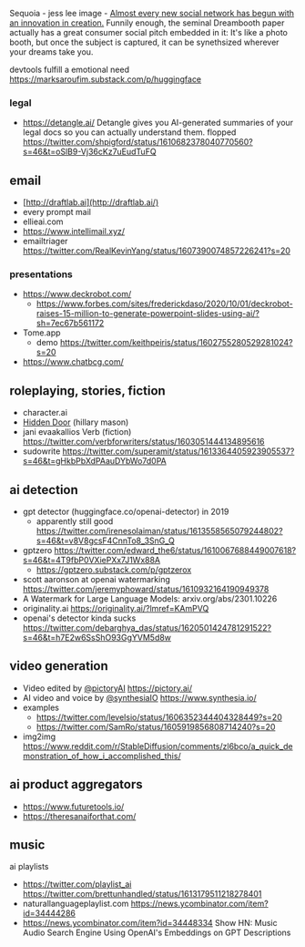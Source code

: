 
Sequoia - jess lee image - [Almost every new social network has begun with an innovation in creation.](https://twitter.com/jesskah/status/1615759018999545857/photo/1) Funnily enough, the seminal Dreambooth paper actually has a great consumer social pitch embedded in it: It's like a photo booth, but once the subject is captured, it can be synethsized wherever your dreams take you.

devtools fulfill a emotional need https://marksaroufim.substack.com/p/huggingface

### legal

-  https://detangle.ai/ Detangle gives you AI-generated summaries of your legal docs so you can actually understand them. flopped https://twitter.com/shpigford/status/1610682378040770560?s=46&t=oSlB9-Vj36cKz7uEudTuFQ


## email

- [http://draftlab.ai](http://draftlab.ai/)
- every prompt mail
- ellieai.com
- https://www.intellimail.xyz/
- emailtriager https://twitter.com/RealKevinYang/status/1607390074857226241?s=20

### presentations

- https://www.deckrobot.com/
	- https://www.forbes.com/sites/frederickdaso/2020/10/01/deckrobot-raises-15-million-to-generate-powerpoint-slides-using-ai/?sh=7ec67b561172
- Tome.app
	- demo https://twitter.com/keithpeiris/status/1602755280529281024?s=20
- https://www.chatbcg.com/


## roleplaying, stories, fiction

- character.ai
- [Hidden Door](https://www.hiddendoor.co/) (hillary mason)
- jani evaakallios Verb (fiction) https://twitter.com/verbforwriters/status/1603051444134895616
- sudowrite https://twitter.com/superamit/status/1613364405923905537?s=46&t=gHkbPbXdPAauDYbWo7d0PA

## ai detection

- gpt detector (huggingface.co/openai-detector) in 2019
	- apparently still good https://twitter.com/irenesolaiman/status/1613558565079244802?s=46&t=v8V8gcsF4CnnTo8_3SnG_Q
- gptzero https://twitter.com/edward_the6/status/1610067688449007618?s=46&t=4T9fbP0VXiePXx7J1Wx88A
	- https://gptzero.substack.com/p/gptzerox
- scott aaronson at openai watermarking https://twitter.com/jeremyphoward/status/1610932164190949378
- A Watermark for Large Language Models: arxiv.org/abs/2301.10226
- originality.ai https://originality.ai/?lmref=KAmPVQ
- openai's detector kinda sucks https://twitter.com/debarghya_das/status/1620501424781291522?s=46&t=h7E2w6SsShO93GgYVM5d8w


## video generation


- Video edited by [@pictoryAI](https://twitter.com/pictoryai) https://pictory.ai/
- AI video and voice by [@synthesiaIO](https://twitter.com/synthesiaIO) https://www.synthesia.io/
- examples
	- https://twitter.com/levelsio/status/1606352344404328449?s=20
	- https://twitter.com/SamRo/status/1605919856808714240?s=20
- img2img https://www.reddit.com/r/StableDiffusion/comments/zl6bco/a_quick_demonstration_of_how_i_accomplished_this/

## ai product aggregators

- https://www.futuretools.io/
- https://theresanaiforthat.com/ 

## music

ai playlists
- https://twitter.com/playlist_ai https://twitter.com/brettunhandled/status/1613179511218278401
- naturallanguageplaylist.com https://news.ycombinator.com/item?id=34444286
- https://news.ycombinator.com/item?id=34448334 Show HN: Music Audio Search Engine Using OpenAI's Embeddings on GPT Descriptions